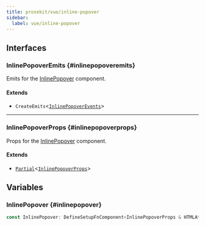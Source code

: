 ```yaml
---
title: prosekit/vue/inline-popover
sidebar:
  label: vue/inline-popover
---
```


<!-- DEBUG memberWithGroups 1 -->

<!-- DEBUG memberWithGroups 4 -->

<!-- DEBUG memberWithGroups 7 -->

<!-- DEBUG memberWithGroups 8 -->

<!-- DEBUG memberWithGroups 9 -->

## Interfaces

### InlinePopoverEmits {#inlinepopoveremits}

<!-- DEBUG memberWithGroups 1 -->

Emits for the [InlinePopover](#inlinepopover) component.

#### Extends

- `CreateEmits`\<[`InlinePopoverEvents`](../web/inline-popover.md#inlinepopoverevents)\>

<!-- DEBUG memberWithGroups 4 -->

<!-- DEBUG memberWithGroups 7 -->

<!-- DEBUG memberWithGroups 8 -->

<!-- DEBUG memberWithGroups 9 -->

<!-- DEBUG memberWithGroups 10 -->

***

### InlinePopoverProps {#inlinepopoverprops}

<!-- DEBUG memberWithGroups 1 -->

Props for the [InlinePopover](#inlinepopover) component.

#### Extends

- [`Partial`](https://www.typescriptlang.org/docs/handbook/utility-types.html#partialtype)\<[`InlinePopoverProps`](../web/inline-popover.md#inlinepopoverprops)\>

<!-- DEBUG memberWithGroups 4 -->

<!-- DEBUG memberWithGroups 7 -->

<!-- DEBUG memberWithGroups 8 -->

<!-- DEBUG memberWithGroups 9 -->

<!-- DEBUG memberWithGroups 10 -->

## Variables

### InlinePopover {#inlinepopover}

```ts
const InlinePopover: DefineSetupFnComponent<InlinePopoverProps & HTMLAttributes, InlinePopoverEmits>;
```

<!-- DEBUG memberWithGroups 10 -->
